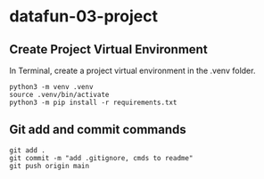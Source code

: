 # datafun-03-project

## Create Project Virtual Environment 

In Terminal, create a project virtual environment in the .venv folder. 

```shell
python3 -m venv .venv
source .venv/bin/activate
python3 -m pip install -r requirements.txt
```


## Git add and commit commands

```shell
git add .
git commit -m "add .gitignore, cmds to readme"
git push origin main
```
